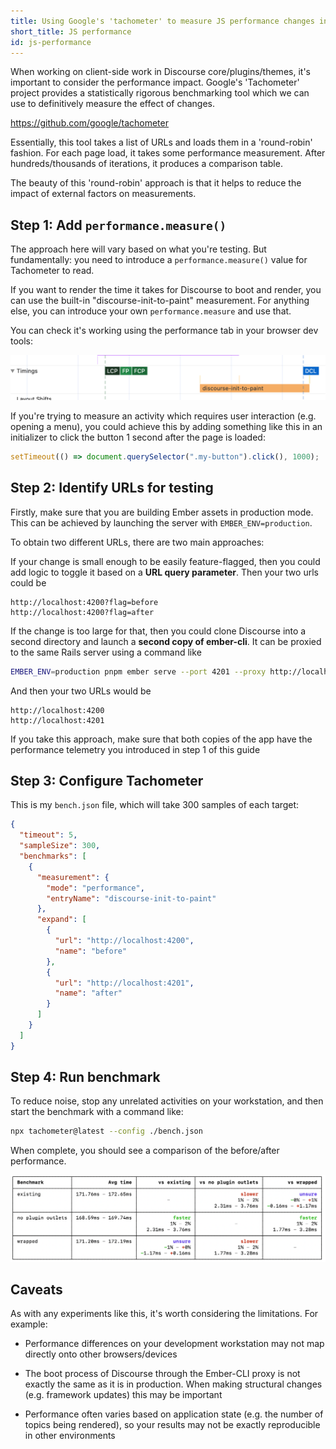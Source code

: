 ```yaml
---
title: Using Google's 'tachometer' to measure JS performance changes in Discourse
short_title: JS performance
id: js-performance
---
```


When working on client-side work in Discourse core/plugins/themes, it's important to consider the performance impact. Google's 'Tachometer' project provides a statistically rigorous benchmarking tool which we can use to definitively measure the effect of changes.

https://github.com/google/tachometer

Essentially, this tool takes a list of URLs and loads them in a 'round-robin' fashion. For each page load, it takes some performance measurement. After hundreds/thousands of iterations, it produces a comparison table.

The beauty of this 'round-robin' approach is that it helps to reduce the impact of external factors on measurements.

## Step 1: Add `performance.measure()`

The approach here will vary based on what you're testing. But fundamentally: you need to introduce a `performance.measure()` value for Tachometer to read.

If you want to render the time it takes for Discourse to boot and render, you can use the built-in "discourse-init-to-paint" measurement. For anything else, you can introduce your own `performance.measure` and use that.

You can check it's working using the performance tab in your browser dev tools:

![SCR-20240529-rlhj|690x98, 50%](/assets/js-performance-1.png)

If you're trying to measure an activity which requires user interaction (e.g. opening a menu), you could achieve this by adding something like this in an initializer to click the button 1 second after the page is loaded:

```js
setTimeout(() => document.querySelector(".my-button").click(), 1000);
```

## Step 2: Identify URLs for testing

Firstly, make sure that you are building Ember assets in production mode. This can be achieved by launching the server with `EMBER_ENV=production`.

To obtain two different URLs, there are two main approaches:

If your change is small enough to be easily feature-flagged, then you could add logic to toggle it based on a **URL query parameter**. Then your two urls could be

```
http://localhost:4200?flag=before
http://localhost:4200?flag=after
```

If the change is too large for that, then you could clone Discourse into a second directory and launch a **second copy of ember-cli**. It can be proxied to the same Rails server using a command like

```sh
EMBER_ENV=production pnpm ember serve --port 4201 --proxy http://localhost:3000
```

And then your two URLs would be

```
http://localhost:4200
http://localhost:4201
```

If you take this approach, make sure that both copies of the app have the performance telemetry you introduced in step 1 of this guide

## Step 3: Configure Tachometer

This is my `bench.json` file, which will take 300 samples of each target:

```json
{
  "timeout": 5,
  "sampleSize": 300,
  "benchmarks": [
    {
      "measurement": {
        "mode": "performance",
        "entryName": "discourse-init-to-paint"
      },
      "expand": [
        {
          "url": "http://localhost:4200",
          "name": "before"
        },
        {
          "url": "http://localhost:4201",
          "name": "after"
        }
      ]
    }
  ]
}
```

## Step 4: Run benchmark

To reduce noise, stop any unrelated activities on your workstation, and then start the benchmark with a command like:

```sh
npx tachometer@latest --config ./bench.json
```

When complete, you should see a comparison of the before/after performance.

![image|690x189](/assets/js-performance-2.png)

## Caveats

As with any experiments like this, it's worth considering the limitations. For example:

- Performance differences on your development workstation may not map directly onto other browsers/devices

- The boot process of Discourse through the Ember-CLI proxy is not exactly the same as it is in production. When making structural changes (e.g. framework updates) this may be important

- Performance often varies based on application state (e.g. the number of topics being rendered), so your results may not be exactly reproducible in other environments
